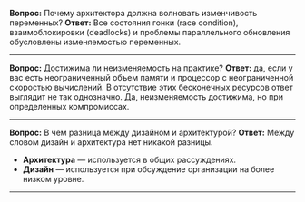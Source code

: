 **Вопрос:** Почему архитектора должна волновать изменчивость переменных?
**Ответ:** Все состояния гонки (race condition), взаимоблокировки (deadlocks) и проблемы параллельного обновления обусловлены изменяемостью переменных.

---

**Вопрос:** Достижима ли неизменяемость на практике?
**Ответ:** да, если у вас есть неограниченный объем памяти и процессор с неограниченной скоростью вычислений. В отсутствие этих бесконечных ресурсов ответ выглядит не так однозначно. Да, неизменяемость достижима, но при определенных компромиссах.

---

**Вопрос:** В чем разница между дизайном и архитектурой?
**Ответ:** Между словом дизайн и архитектура нет никакой разницы.
- **Архитектура** — используется в общих рассуждениях.
- **Дизайн** — используется при обсуждение организации на более низком уровне.

---